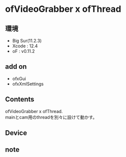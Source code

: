 # ofVideoGrabber x ofThread #

## 環境 ##
*	Big Sur(11.2.3)
*	Xcode : 12.4
*	oF : v0.11.2

## add on ##
* ofxGui  
* ofxXmlSettings  
  
## Contents ##
ofVideoGrabber x ofThread.  
mainとcam用のthreadを別々に設けて動かす。

## Device ##


## note ##






